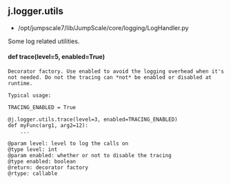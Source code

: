 ## j.logger.utils

- /opt/jumpscale7/lib/JumpScale/core/logging/LogHandler.py

Some log related utilities.

#### def trace(level=5, enabled=True) 

    Decorator factory. Use enabled to avoid the logging overhead when it's
    not needed. Do not the tracing can *not* be enabled or disabled at
    runtime.
    
    Typical usage:
    
    TRACING_ENABLED = True
    
    @j.logger.utils.trace(level=3, enabled=TRACING_ENABLED)
    def myFunc(arg1, arg2=12):
        ...
    
    @param level: level to log the calls on
    @type level: int
    @param enabled: whether or not to disable the tracing
    @type enabled: boolean
    @return: decorator factory
    @rtype: callable

